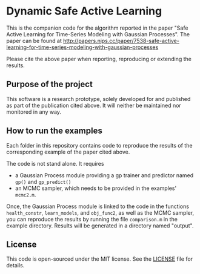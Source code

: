 # Dynamic Safe Active Learning

This is the companion code for the algorithm reported in the paper "Safe
Active Learning for Time-Series Modeling with Gaussian Processes". The
paper can be found at
http://papers.nips.cc/paper/7538-safe-active-learning-for-time-series-modeling-with-gaussian-processes

Please cite the above paper when reporting, reproducing or extending the
results.

## Purpose of the project

This software is a research prototype, solely developed for and
published as part of the publication cited above. It will neither be
maintained nor monitored in any way.

## How to run the examples

Each folder in this repository contains code to reproduce the results of
the corresponding example of the paper cited above.

The code is not stand alone. It requires

* a Gaussian Process module providing a gp trainer and predictor named
  `gp()` and `gp_predict()`
* an MCMC sampler, which needs to be provided in the examples'
  `mcmc2.m`.

Once, the Gaussian Process module is linked to the code in the functions
`health_constr`, `learn_models`, and `obj_func2`, as well as the MCMC sampler, 
you can reproduce the results by running the file `comparison.m` in the 
example directory. Results will be generated in a directory named "output".

## License

This code is open-sourced under the MIT license. See the
[LICENSE](LICENSE.txt) file for details.
